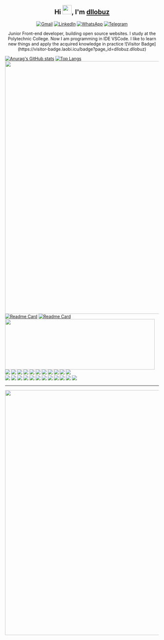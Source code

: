 <h2 align="center">Hi <img src="https://raw.githubusercontent.com/aemmadi/aemmadi/master/wave.gif" width="30px">, I'm <a href="#">dllobuz</a></h2>
<div align="center">
  <a href="dllozov@gmail.com"><img alt="Gmail" src="https://img.shields.io/badge/Gmail-D14836?style=for-the-badge&logo=gmail&logoColor=white"></a>
  <a href="https://www.linkedin.com/in/dllozov"><img alt="LinkedIn" src="https://img.shields.io/badge/linkedin%20-%230077B5.svg?&style=for-the-badge&logo=linkedin&logoColor=white"></a>
  <a href="https://wa.me/79102264925"><img alt="WhatsApp" src="https://img.shields.io/badge/WhatsApp-25D366?style=for-the-badge&logo=whatsapp&logoColor=white"></a>
  <a href="https://t.me/dllozov"><img alt="Telegram" src="https://img.shields.io/badge/Telegram-2CA5E0?style=for-the-badge&logo=telegram&logoColor=white"></a>
</div>

<p align="center">Junior Front-end developer, building open source websites. I study at the Polytechnic College. Now I am programming in IDE VSCode. I like to learn new things and apply the acquired knowledge in practice ![Visitor Badge](https://visitor-badge.laobi.icu/badge?page_id=dllobuz.dllobuz)</p>

[![Anurag's GitHub stats](https://github-readme-stats.vercel.app/api?username=dllobuz&show_icons=true&theme=onedark)](https://github.com/anuraghazra/github-readme-stats)
[![Top Langs](https://github-readme-stats.vercel.app/api/top-langs/?username=dllobuz&layout=compact&theme=onedark)](https://github.com/anuraghazra/github-readme-stats)
<img src="https://github-profile-trophy.vercel.app/?username=dllobuz&column=7&theme=onedark&no-frame=true" width="825px">
[![Readme Card](https://github-readme-stats.vercel.app/api/pin/?username=dllobuz&repo=gulpfile&theme=onedark)](https://github.com/anuraghazra/github-readme-stats)
[![Readme Card](https://github-readme-stats.vercel.app/api/pin/?username=dllobuz&repo=gulpfile-lite&theme=onedark)](https://github.com/anuraghazra/github-readme-stats)
<img src="https://github-readme-stats.vercel.app/api/wakatime?username=dllobuz&theme=onedark" align="left" width="490px" height="165px">
<p>
    <img src="https://img.shields.io/badge/-Visual%20Studio%20Code-23A9F2?style=flat-square&logo=Visual%20Studio%20Code&logoColor=white">
    <img src="https://img.shields.io/badge/-Github-181717?style=flat-square&logo=GitHub&logoColor=white">
    <img src="https://img.shields.io/badge/-Git-F44D27?style=flat-square&logo=Git&logoColor=white">
    <img src="https://img.shields.io/badge/-NPM-CB3837?style=flat-square&logo=NPM&logoColor=white">
    <img src="https://img.shields.io/badge/-Apache-D22128?style=flat-square&logo=Apache&logoColor=white">
    <img src="https://img.shields.io/badge/-Trello-0079BF?style=flat-square&logo=Trello&logoColor=white">
    <img src="https://img.shields.io/badge/-Slack-E01563?style=flat-square&logo=Slack&logoColor=white">
    <img src="https://img.shields.io/badge/-Sketch-FA6400?style=flat-square&logo=Sketch&logoColor=white">
    <img src="https://img.shields.io/badge/-MySQL-F29111?style=flat-square&logo=MySQL&logoColor=white">
    <img src="https://img.shields.io/badge/-Insomnia-5849BE?style=flat-square&logo=Insomnia&logoColor=white">
    <img src="https://img.shields.io/badge/-Notion-000000?style=flat-square&logo=Notion&logoColor=white"><br/>
    <img src="https://img.shields.io/badge/-Vue.js-42B883?style=flat-square&logo=Vue.js&logoColor=white">
    <img src="https://img.shields.io/badge/-Laravel-F55247?style=flat-square&logo=Laravel&logoColor=white">
    <img src="https://img.shields.io/badge/-Lumen-E74430?style=flat-square&logo=Lumen&logoColor=white">
    <img src="https://img.shields.io/badge/-Storybook-FF4785?style=flat-square&logo=Storybook&logoColor=white">
    <img src="https://img.shields.io/badge/-WebPack-1C78C0?style=flat-square&logo=WebPack&logoColor=white">
    <img src="https://img.shields.io/badge/-ESLint-4B32C3?style=flat-square&logo=ESLint&logoColor=white">
    <img src="https://img.shields.io/badge/-HTML5-E34F26?style=flat-square&logo=HTML5&logoColor=white">
    <img src="https://img.shields.io/badge/-CSS3-1572B6?style=flat-square&logo=CSS3&logoColor=white">
    <img src="https://img.shields.io/badge/-Debian-A80030?style=flat-square&logo=Debian&logoColor=white">
    <img src="https://img.shields.io/badge/-Google%20Cloud-4285F4?style=flat-square&logo=Google%20Cloud&logoColor=white">
    <img src="https://img.shields.io/badge/-OVH%20Cloud-123F6D?style=flat-square&logo=OVH&logoColor=white">
    <img src="https://img.shields.io/badge/-Codacy-222F29?style=flat-square&logo=Codacy&logoColor=white">
  </p>

---

<p align="center">
  <img src="https://pagespeed-insights.herokuapp.com?url=https://dllobuz.github.io/marble/app/index.html&theme=dark" width="800px">
</p>
